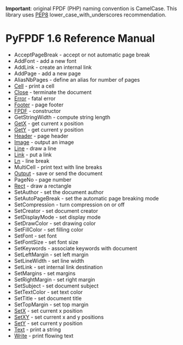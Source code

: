**Important**: original FPDF (PHP) naming convention is CamelCase. This library uses [PEP8](http://www.python.org/dev/peps/pep-0008/) lower\_case\_with\_underscores recommendation.

# PyFPDF 1.6 Reference Manual #

  * AcceptPageBreak - accept or not automatic page break
  * AddFont - add a new font
  * AddLink - create an internal link
  * AddPage - add a new page
  * AliasNbPages - define an alias for number of pages
  * [Cell](Cell.md) - print a cell
  * [Close](Close.md) - terminate the document
  * [Error](Error.md) - fatal error
  * [Footer](Footer.md) - page footer
  * [FPDF](FPDF.md) - constructor
  * GetStringWidth - compute string length
  * [GetX](GetX.md) - get current x position
  * [GetY](GetY.md) - get current y position
  * [Header](Header.md) - page header
  * [Image](Image.md) - output an image
  * [Line](Line.md) - draw a line
  * [Link](Link.md) - put a link
  * [Ln](Ln.md) - line break
  * MultiCell - print text with line breaks
  * [Output](Output.md) - save or send the document
  * PageNo - page number
  * [Rect](Rect.md) - draw a rectangle
  * SetAuthor - set the document author
  * SetAutoPageBreak - set the automatic page breaking mode
  * SetCompression - turn compression on or off
  * SetCreator - set document creator
  * SetDisplayMode - set display mode
  * SetDrawColor - set drawing color
  * SetFillColor - set filling color
  * SetFont - set font
  * SetFontSize - set font size
  * SetKeywords - associate keywords with document
  * SetLeftMargin - set left margin
  * SetLineWidth - set line width
  * SetLink - set internal link destination
  * SetMargins - set margins
  * SetRightMargin - set right margin
  * SetSubject - set document subject
  * SetTextColor - set text color
  * SetTitle - set document title
  * SetTopMargin - set top margin
  * [SetX](SetX.md) - set current x position
  * [SetXY](SetXY.md) - set current x and y positions
  * [SetY](SetY.md) - set current y position
  * [Text](Text.md) - print a string
  * [Write](Write.md) - print flowing text